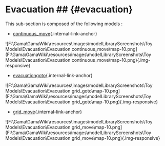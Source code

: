 # Evacuation ## {#evacuation}

This sub-section is composed of the following models :

* [continuous_move](references#Evacuationcontinuous_move){.internal-link-anchor}

![F:\Gama\GamaWiki\resources\images\modelLibraryScreenshots\Toy Models\Evacuation\Evacuation continuous_move\map-10.png](F:\Gama\GamaWiki\resources\images\modelLibraryScreenshots\Toy Models\Evacuation\Evacuation continuous_move\map-10.png){.img-responsive}

* [evacuationgoto](references#Evacuationgrid_goto){.internal-link-anchor}

![F:\Gama\GamaWiki\resources\images\modelLibraryScreenshots\Toy Models\Evacuation\Evacuation grid_goto\map-10.png](F:\Gama\GamaWiki\resources\images\modelLibraryScreenshots\Toy Models\Evacuation\Evacuation grid_goto\map-10.png){.img-responsive}

* [grid_move](references#Evacuationgrid_move){.internal-link-anchor}

![F:\Gama\GamaWiki\resources\images\modelLibraryScreenshots\Toy Models\Evacuation\Evacuation grid_move\map-10.png](F:\Gama\GamaWiki\resources\images\modelLibraryScreenshots\Toy Models\Evacuation\Evacuation grid_move\map-10.png){.img-responsive}